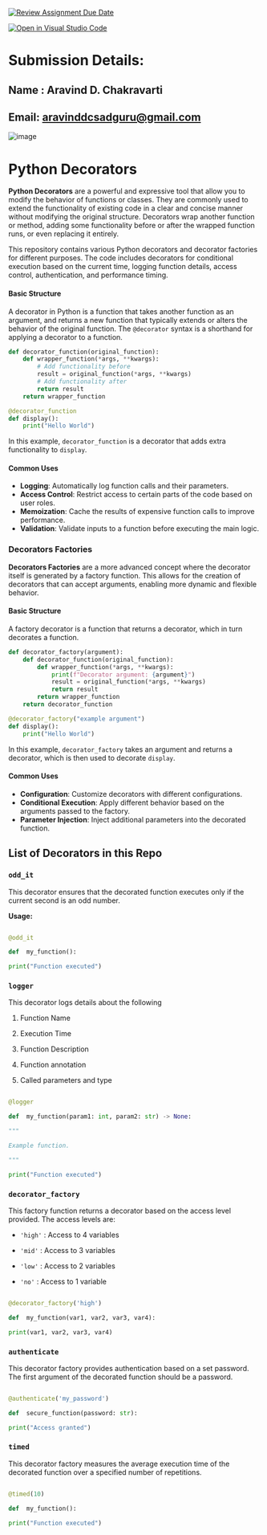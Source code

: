 [![Review Assignment Due Date](https://classroom.github.com/assets/deadline-readme-button-22041afd0340ce965d47ae6ef1cefeee28c7c493a6346c4f15d667ab976d596c.svg)](https://classroom.github.com/a/I7A3K_cM)

[![Open in Visual Studio Code](https://classroom.github.com/assets/open-in-vscode-2e0aaae1b6195c2367325f4f02e2d04e9abb55f0b24a779b69b11b9e10269abc.svg)](https://classroom.github.com/online_ide?assignment_repo_id=15486070&assignment_repo_type=AssignmentRepo)

  

# Submission Details:

## Name : Aravind D. Chakravarti

## Email: aravinddcsadguru@gmail.com

![image](https://github.com/user-attachments/assets/98d71470-d901-4db8-a194-a7dfa6751461)

  

# Python Decorators


**Python Decorators** are a powerful and expressive tool that allow you to modify the behavior of functions or classes. They are commonly used to extend the functionality of existing code in a clear and concise manner without modifying the original structure. Decorators wrap another function or method, adding some functionality before or after the wrapped function runs, or even replacing it entirely.

This repository contains various Python decorators and decorator factories for different purposes. The code includes decorators for conditional execution based on the current time, logging function details, access control, authentication, and performance timing.

#### Basic Structure

A decorator in Python is a function that takes another function as an argument, and returns a new function that typically extends or alters the behavior of the original function. The `@decorator` syntax is a shorthand for applying a decorator to a function.

```python
def decorator_function(original_function): 
	def wrapper_function(*args, **kwargs): 
		# Add functionality before 
		result = original_function(*args, **kwargs) 
		# Add functionality after 
		return result 
	return wrapper_function 

@decorator_function 
def display(): 
	print("Hello World")
```
In this example, `decorator_function` is a decorator that adds extra functionality to `display`.

#### Common Uses

-   **Logging**: Automatically log function calls and their parameters.
-   **Access Control**: Restrict access to certain parts of the code based on user roles.
-   **Memoization**: Cache the results of expensive function calls to improve performance.
-   **Validation**: Validate inputs to a function before executing the main logic.

### Decorators Factories

**Decorators Factories** are a more advanced concept where the decorator itself is generated by a factory function. This allows for the creation of decorators that can accept arguments, enabling more dynamic and flexible behavior.

#### Basic Structure

A factory decorator is a function that returns a decorator, which in turn decorates a function.

```python
def decorator_factory(argument): 
	def decorator_function(original_function): 
		def wrapper_function(*args, **kwargs): 
			print(f"Decorator argument: {argument}") 
			result = original_function(*args, **kwargs) 
			return result 
		return wrapper_function 
	return decorator_function 

@decorator_factory("example argument") 
def display(): 
	print("Hello World")
```
In this example, `decorator_factory` takes an argument and returns a decorator, which is then used to decorate `display`.

#### Common Uses

-   **Configuration**: Customize decorators with different configurations.
-   **Conditional Execution**: Apply different behavior based on the arguments passed to the factory.
-   **Parameter Injection**: Inject additional parameters into the decorated function.
## List of Decorators in this Repo

### `odd_it`

This decorator ensures that the decorated function executes only if the current second is an odd number.

**Usage:**

```python

@odd_it

def  my_function():

print("Function executed")

```

### `logger`

  

This decorator logs details about the following

1. Function Name

  

2. Execution Time

  

3. Function Description

  

4. Function annotation

  

5. Called parameters and type

```python

@logger

def  my_function(param1: int, param2: str) -> None:

"""

Example function.

"""

print("Function executed")

```

  

### `decorator_factory`

  

This factory function returns a decorator based on the access level provided. The access levels are:

  

-  `'high'` : Access to 4 variables

-  `'mid'` : Access to 3 variables

-  `'low'` : Access to 2 variables

-  `'no'` : Access to 1 variable

  

```python

@decorator_factory('high')

def  my_function(var1, var2, var3, var4):

print(var1, var2, var3, var4)

```

  

### `authenticate`

  

This decorator factory provides authentication based on a set password. The first argument of the decorated function should be a password.

```python

@authenticate('my_password')

def  secure_function(password: str):

print("Access granted")

```

  

### `timed`

  

This decorator factory measures the average execution time of the decorated function over a specified number of repetitions.

```python

@timed(10)

def  my_function():

print("Function executed")

```

